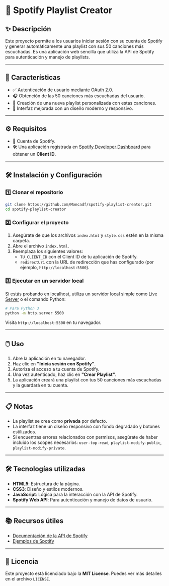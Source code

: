 # 🎵 Spotify Playlist Creator

## ✨ Descripción
Este proyecto permite a los usuarios iniciar sesión con su cuenta de Spotify y generar automáticamente una playlist con sus 50 canciones más escuchadas. Es una aplicación web sencilla que utiliza la API de Spotify para autenticación y manejo de playlists.

---

## 🚀 Características
- ✅ Autenticación de usuario mediante OAuth 2.0.
- 🎧 Obtención de las 50 canciones más escuchadas del usuario.
- 📝 Creación de una nueva playlist personalizada con estas canciones.
- 🎨 Interfaz mejorada con un diseño moderno y responsivo.

---

## ⚙️ Requisitos
- 🎵 Cuenta de Spotify.
- 🛠️ Una aplicación registrada en [Spotify Developer Dashboard](https://developer.spotify.com/dashboard/) para obtener un **Client ID**.

---

## 🛠️ Instalación y Configuración
### 1️⃣ Clonar el repositorio
```bash
git clone https://github.com/Moncadf/spotify-playlist-creator.git
cd spotify-playlist-creator
```

### 2️⃣ Configurar el proyecto
1. Asegúrate de que los archivos `index.html` y `style.css` estén en la misma carpeta.
2. Abre el archivo `index.html`.
3. Reemplaza los siguientes valores:
   - `TU_CLIENT_ID` con el Client ID de tu aplicación de Spotify.
   - `redirectUri` con la URL de redirección que has configurado (por ejemplo, `http://localhost:5500`).

### 3️⃣ Ejecutar en un servidor local
Si estás probando en localhost, utiliza un servidor local simple como [Live Server](https://marketplace.visualstudio.com/items?itemName=ritwickdey.LiveServer) o el comando Python:
```bash
# Para Python 3
python -m http.server 5500
```
Visita `http://localhost:5500` en tu navegador.

---

## 🖱️ Uso
1. Abre la aplicación en tu navegador.
2. Haz clic en **"Inicia sesión con Spotify"**.
3. Autoriza el acceso a tu cuenta de Spotify.
4. Una vez autenticado, haz clic en **"Crear Playlist"**.
5. La aplicación creará una playlist con tus 50 canciones más escuchadas y la guardará en tu cuenta.

---

## 📋 Notas
- La playlist se crea como **privada** por defecto.
- La interfaz tiene un diseño responsivo con fondo degradado y botones estilizados.
- Si encuentras errores relacionados con permisos, asegúrate de haber incluido los scopes necesarios: `user-top-read`, `playlist-modify-public`, `playlist-modify-private`.

---

## 🛠️ Tecnologías utilizadas
- **HTML5**: Estructura de la página.
- **CSS3**: Diseño y estilos modernos.
- **JavaScript**: Lógica para la interacción con la API de Spotify.
- **Spotify Web API**: Para autenticación y manejo de datos de usuario.

---

## 📚 Recursos útiles
- [Documentación de la API de Spotify](https://developer.spotify.com/documentation/web-api/)
- [Ejemplos de Spotify](https://developer.spotify.com/documentation/web-api/getting-started/)

---

## 📜 Licencia
Este proyecto está licenciado bajo la **MIT License**. Puedes ver más detalles en el archivo `LICENSE`. 